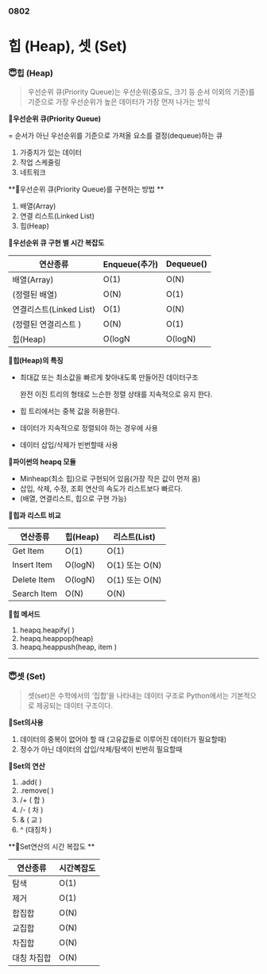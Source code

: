 ### 0802

# 힙 (Heap), 셋 (Set)

### 😇힙 (Heap)

> 우선순위 큐(Priority Queue)는 우선순위(중요도, 크기 등 순서 이외의 기준)를 기준으로 가장 우선순위가 높은 데이터가 가장 먼저 나가는 방식

**📍우선순위 큐(Priority Queue)** 

= 순서가 아닌 우선순위를 기준으로 가져올 요소를 결정(dequeue)하는 큐 

1. 가중치가 있는 데이터  
2. 작업 스케줄링   
3. 네트워크



**📍우선순위 큐(Priority Queue)를 구현하는 방법 **

1. 배열(Array) 
2. 연결 리스트(Linked List) 
3. 힙(Heap)



**📍우선순위 큐 구현 별 시간 복잡도**

| 연산종류                | Enqueue(추가) | Dequeue() |
| ----------------------- | ------------- | --------- |
| 배열(Array)             | O(1)          | O(N)      |
| (정렬된 배열)           | O(N)          | O(1)      |
| 연결리스트(Linked List) | O(1)          | O(N)      |
| (정렬된 연결리스트 )    | O(N)          | O(1)      |
| 힙(Heap)                | O(logN        | O(logN)   |



**📍힙(Heap)의 특징**

- 최대값 또는 최소값을 빠르게 찾아내도록 만들어진 데이터구조 

  완전 이진 트리의 형태로 느슨한 정렬 상태를 지속적으로 유지 한다. 

- 힙 트리에서는 중복 값을 허용한다.

- 데이터가 지속적으로 정렬되야 하는 경우에 사용

- 데이터 삽입/삭제가 빈번할때 사용



**📍파이썬의 heapq 모듈**

- Minheap(최소 힙)으로 구현되어 있음(가장 작은 값이 먼저 옴) 
- 삽입, 삭제, 수정, 조회 연산의 속도가 리스트보다 빠르다. 
- (배열, 연결리스트, 힙으로 구현 가능)



**📍힙과 리스트 비교**

| 연산종류    | 힙(Heap) | 리스트(List)   |
| ----------- | -------- | -------------- |
| Get Item    | O(1)     | O(1)           |
| Insert Item | O(logN)  | O(1) 또는 O(N) |
| Delete Item | O(logN)  | O(1) 또는 O(N) |
| Search Item | O(N)     | O(N)           |



**📍힙 메서드**

1) heapq.heapify( )  
2) heapq.heappop(heap)  
3) heapq.heappush(heap, item )

------------------------------------------------------------------------------------

### 😇셋 (Set)

>셋(set)은 수학에서의 ‘집합’을 나타내는 데이터 구조로 Python에서는 기본적으로 제공되는 데이터 구조이다.

**📍Set의사용**

1. 데이터의 중복이 없어야 할 때 (고유값들로 이루어진 데이터가 필요할때) 
2. 정수가 아닌 데이터의 삽입/삭제/탐색이 빈번히 필요할때

**📍Set의 연산**

1)  .add( ) 
2)  .remove( )  
3)  /+ ( 합 )  
4)  /- ( 차 ) 
5)  & ( 교 ) 
6)  ^ (대칭차 )

**📍Set연산의 시간 복잡도 **

| 연산종류    | 시간복잡도 |
| ----------- | ---------- |
| 탐색        | O(1)       |
| 제거        | O(1)       |
| 합집합      | O(N)       |
| 교집합      | O(N)       |
| 차집합      | O(N)       |
| 대칭 차집합 | O(N)       |

